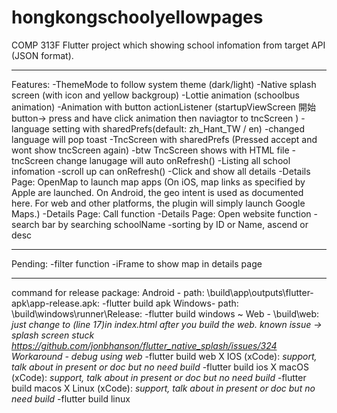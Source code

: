 # hongkongschoolyellowpages

COMP 313F Flutter project which showing school infomation from target API (JSON format).

-----------------------------------------------------------------------------------------------

Features:
-ThemeMode to follow system theme (dark/light)
-Native splash screen (with icon and yellow backgroup)
-Lottie animation (schoolbus animation)
-Animation with button actionListener (startupViewScreen 開始button-> press and have click animation then naviagtor to tncScreen ) 
-language setting with sharedPrefs(default: zh_Hant_TW / en)
-changed language will pop toast
-TncScreen with sharedPrefs (Pressed accept and wont show tncScreen again)
    -btw TncScreen shows with HTML file
    -tncScreen change lanugage will auto onRefresh()
-Listing all school infomation
-scroll up  can onRefresh()
-Click and show all details
-Details Page: OpenMap to launch map apps (On iOS, map links as specified by Apple are launched. On Android, the geo intent is used as documented here. For web and other platforms, the plugin will simply launch Google Maps.)
-Details Page: Call function
-Details Page: Open website function
-search bar by searching schoolName
-sorting by ID or Name, ascend or desc

-----------------------------------------------------------------------------------------------

Pending:
-filter function
-iFrame to show map in details page

-----------------------------------------------------------------------------------------------

command for release package:
    Android - path: \build\app\outputs\flutter-apk\app-release.apk:
      -flutter build apk
    Windows- path: \build\windows\runner\Release:
      -flutter build windows
    ~ Web - \build\web:
    *just change to <base href="./"> (line 17)in index.html after you build the web.*
    *known issue -> splash screen stuck https://github.com/jonbhanson/flutter_native_splash/issues/324*
    *Workaround - debug using web*
      -flutter build web
    X IOS (xCode):
      *support, talk about in present or doc but no need build*
      -flutter build ios
    X macOS (xCode):
      *support, talk about in present or doc but no need build*
      -flutter build macos
    X Linux (xCode):
      *support, talk about in present or doc but no need build*
      -flutter build linux